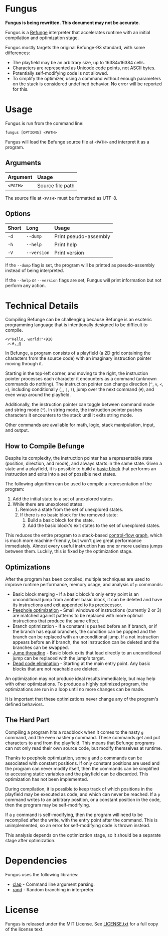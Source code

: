 # Fungus
**Fungus is being rewritten. This document may not be accurate.**

Fungus is a [Befunge](https://esolangs.org/wiki/Befunge) interpreter that
accelerates runtime with an initial compilation and optimization stage.

Fungus mostly targets the original Befunge-93 standard, with some differences:
* The playfield may be an arbitrary size, up to 16384x16384 cells.
* Characters are represented as Unicode code points, not ASCII bytes.
* Potentially self-modifying code is not allowed.
* To simplify the optimizer, using a command without enough parameters on the
stack is considered undefined behavior. No error will be reported for this.

# Usage
Fungus is run from the command line:
```shell
fungus [OPTIONS] <PATH>
```

Fungus will load the Befunge source file at `<PATH>` and interpret it as a
program.

## Arguments
| Argument | Usage            |
| :------- | :--------------- |
| `<PATH>` | Source file path |

The source file at `<PATH>` must be formatted as UTF-8.

## Options
| Short | Long        | Usage                 |
| :---- | :---------- | :-------------------- |
| `-d`  | `--dump`    | Print pseudo-assembly |
| `-h`  | `--help`    | Print help            |
| `-V`  | `--version` | Print version         |

If the `--dump` flag is set, the program will be printed as pseudo-assembly
instead of being interpreted.

If the `--help` or `--version` flags are set, Fungus will print information but
not perform any action.

# Technical Details
Compiling Befunge can be challenging because Befunge is an esoteric programming
language that is intentionally designed to be difficult to compile.

```befunge
<v"Hello, world!"+910
 >:#,_@
```

In Befunge, a program consists of a playfield
(a 2D grid containing the characters from the source code) with an imaginary
instruction pointer moving through it.

Starting in the top-left corner, and moving to the right, the instruction
pointer processes each character it encounters as a command
(unknown commands do nothing). The instruction pointer can change direction
(`^`, `v`, `<`, `>`), including conditionally (`_`, `|`, `?`), jump over the
next command (`#`), and even wrap around the playfield.

Additionally, the instruction pointer can toggle between command mode and
string mode (`"`). In string mode, the instruction pointer pushes characters it
encounters to the stack until it exits string mode.

Other commands are available for math, logic, stack manipulation, input, and
output.

## How to Compile Befunge
Despite its complexity, the instruction pointer has a representable state
(position, direction, and mode), and always starts in the same state. Given a
state and a playfield, it is possible to build a
[basic block](https://en.wikipedia.org/wiki/Basic_block) that performs an
instruction and exits into a set of possible next states.

The following algorithm can be used to compile a representation of the program:
1. Add the initial state to a set of unexplored states.
2. While there are unexplored states:
   1. Remove a state from the set of unexplored states.
   2. If there is no basic block for the removed state:
      1. Build a basic block for the state.
      2. Add the basic block's exit states to the set of unexplored states.

This reduces the entire program to a stack-based
[control-flow graph](https://en.wikipedia.org/wiki/Control-flow_graph), which
is much more machine-friendly, but won't give great performance immediately.
Almost every useful instruction has one or more useless jumps between them.
Luckily, this is fixed by the optimization stage.

## Optimizations
After the program has been compiled, multiple techniques are used to improve
runtime performance, memory usage, and analysis of `p` commands:
* Basic block merging - If a basic block's only entry point is an unconditional
jump from another basic block, it can be deleted and have its instructions and
exit appended to its predecessor.
* [Peephole optimization](https://en.wikipedia.org/wiki/Peephole_optimization)
\- Small windows of instructions (currently 2 or 3) are matched against
patterns to be replaced with more optimal instructions that produce the same
effect.
* Branch optimization - If a constant is pushed before an if branch, or if the
branch has equal branches, the condition can be popped and the branch can be
replaced with an unconditional jump. If a not instruction appears before an if
branch, the not instruction can be deleted and the branches can be swapped.
* [Jump threading](https://en.wikipedia.org/wiki/Jump_threading) - Basic block
exits that lead directly to an unconditional jump can be replaced with the
jump's target.
* [Dead code elimination](https://en.wikipedia.org/wiki/Dead_code_elimination)
\- Starting at the main entry point. Any basic blocks that are not reachable
are deleted.

An optimization may not produce ideal results immediately, but may help with
other optimizations. To produce a highly optimized program, the optimizations
are run in a loop until no more changes can be made.

It is important that these optimizations never change any of the program's
defined behaviors.

## The Hard Part
Compiling a program hits a roadblock when it comes to the nasty `g` command,
and the even nastier `p` command. These commands get and put characters to and
from the playfield. This means that Befunge programs can not only read their
own source code, but modify themselves at runtime.

Thanks to peephole optimization, some `g` and `p` commands can be associated
with constant positions. If only constant positions are used and the program
can never modify itself, then the commands can be simplified to accessing
static variables and the playfield can be discarded. This optimization has not
been implemented.

During compilation, it is possible to keep track of which positions in the
playfield may be executed as code, and which can never be reached. If a `p`
command writes to an arbitrary position, or a constant position in the code,
then the program may be self-modifying.

If a `p` command is self-modifying, then the program will need to be recompiled
after the write, with the entry point after the command. This is unimplemented,
so an error for self-modifying code is thrown instead.

This analysis depends on the optimization stage, so it should be a separate
stage after optimization.

# Dependencies
Fungus uses the following libraries:
* [clap](https://crates.io/crates/clap) - Command line argument parsing.
* [rand](https://crates.io/crates/rand) - Random branching in interpreter.

# License
Fungus is released under the MIT License. See [LICENSE.txt](/LICENSE.txt) for a
full copy of the license text.
